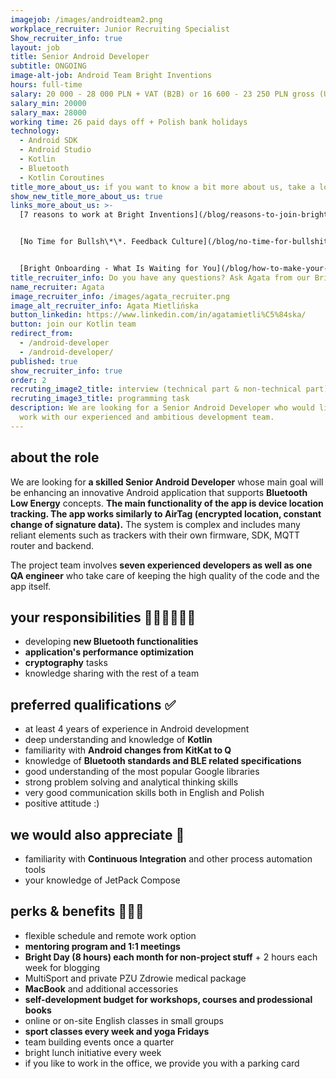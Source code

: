 ```yaml
---
imagejob: /images/androidteam2.png
workplace_recruiter: Junior Recruiting Specialist
Show_recruiter_info: true
layout: job
title: Senior Android Developer
subtitle: ONGOING
image-alt-job: Android Team Bright Inventions
hours: full-time
salary: 20 000 - 28 000 PLN + VAT (B2B) or 16 600 - 23 250 PLN gross (UoP)
salary_min: 20000
salary_max: 28000
working time: 26 paid days off + Polish bank holidays
technology:
  - Android SDK
  - Android Studio
  - Kotlin
  - Bluetooth 
  - Kotlin Coroutines
title_more_about_us: if you want to know a bit more about us, take a look below 🙋🏻‍♀️🙋🏻‍♂️
show_new_title_more_about_us: true
links_more_about_us: >-
  [7 reasons to work at Bright Inventions](/blog/reasons-to-join-bright)


  [No Time for Bullsh\*\*. Feedback Culture](/blog/no-time-for-bullshit-feedback-culture/)


  [Bright Onboarding - What Is Waiting for You](/blog/how-to-make-your-onboarding-bright)
title_recruiter_info: Do you have any questions? Ask Agata from our Bright team!
name_recruiter: Agata
image_recruiter_info: /images/agata_recruiter.png
image_alt_recruiter_info: Agata Mietlińska
button_linkedin: https://www.linkedin.com/in/agatamietli%C5%84ska/
button: join our Kotlin team
redirect_from:
  - /android-developer
  - /android-developer/
published: true
show_recruiter_info: true
order: 2
recruting_image2_title: interview (technical part & non-technical part)
recruting_image3_title: programming task
description: We are looking for a Senior Android Developer who would like to
  work with our experienced and ambitious development team.
---
```

## about the role

We are looking for **a skilled Senior Android Developer** whose main goal will be enhancing an innovative Android application that supports **Bluetooth Low Energy** concepts. **The main functionality of the app is device location tracking. The app works similarly to AirTag (encrypted location, constant change of signature data).** The system is complex and includes many reliant elements such as trackers with their own firmware, SDK, MQTT router and backend.

The project team involves **seven experienced developers as well as one QA engineer** who take care of keeping the high quality of the code and the app itself. 

## your responsibilities 🧑🏻‍💻👩🏻‍💻

* developing **new Bluetooth functionalities**
* **application's performance optimization**
* **cryptography** tasks 
* knowledge sharing with the rest of a team

## preferred qualifications ✅

* at least 4 years of experience in Android development 
* deep understanding and knowledge of **Kotlin**
* familiarity with **Android changes from KitKat to Q**
* knowledge of **Bluetooth standards and BLE related specifications**
* good understanding of the most popular Google libraries
* strong problem solving and analytical thinking skills
* very good communication skills both in English and Polish 
* positive attitude :)

## we would also appreciate 🙌

* familiarity with **Continuous Integration** and other process automation tools
* your knowledge of JetPack Compose 

## perks & benefits 🚀🚀🚀

* flexible schedule and remote work option 
* **mentoring program and 1:1 meetings**
* **Bright Day (8 hours) each month for non-project stuff** + 2 hours each week for blogging 
* MultiSport and private PZU Zdrowie medical package
* **MacBook** and additional accessories 
* **self-development budget for workshops, courses and prodessional books**
* online or on-site English classes in small groups
* **sport classes every week and yoga Fridays**
* team building events once a quarter
* bright lunch initiative every week 
* if you like to work in the office, we provide you with a parking card
